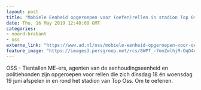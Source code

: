 ```yaml
---
layout: post
title: "Mobiele Eenheid opgeroepen voor (oefen)rellen in stadion Top Oss"
date: Thu, 16 May 2019 12:40:00 GMT
categories: 
- noord-brabant 
- oss 
externe_link: "https://www.ad.nl/oss/mobiele-eenheid-opgeroepen-voor-oefen-rellen-in-stadion-top-oss~aecb79c7/"
feature_image: "https://images3.persgroep.net/rcs/8WPT_-7omZwlhjR-OqO4e_BXr74/diocontent/101802789/_fitwidth/400/?appId=21791a8992982cd8da851550a453bd7f&quality=0.7"
---
```


OSS - Tientallen ME-ers,  agenten van de aanhoudingseenheid en politiehonden zijn opgeroepen voor rellen die zich dinsdag 18 én woensdag 19 juni afspelen in en rond het stadion van Top Oss. Om te oefenen.
